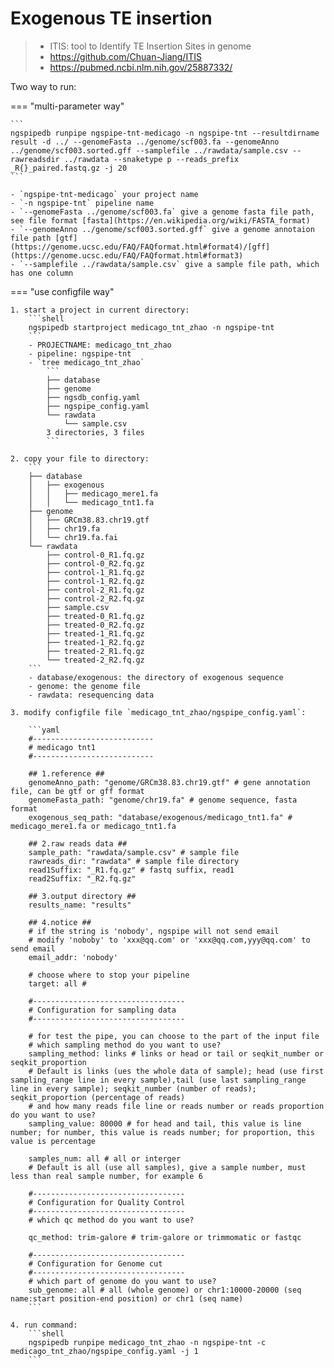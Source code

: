 # Exogenous TE insertion

> - ITIS: tool to Identify TE Insertion Sites in genome
> - https://github.com/Chuan-Jiang/ITIS
> - https://pubmed.ncbi.nlm.nih.gov/25887332/

Two way to run:

=== "multi-parameter way"

    ```
    ngspipedb runpipe ngspipe-tnt-medicago -n ngspipe-tnt --resultdirname result -d ../ --genomeFasta ../genome/scf003.fa --genomeAnno ../genome/scf003.sorted.gff --samplefile ../rawdata/sample.csv --rawreadsdir ../rawdata --snaketype p --reads_prefix _R{}_paired.fastq.gz -j 20
    ```

    - `ngspipe-tnt-medicago` your project name
    - `-n ngspipe-tnt` pipeline name
    - `--genomeFasta ../genome/scf003.fa` give a genome fasta file path, see file format [fasta](https://en.wikipedia.org/wiki/FASTA_format)
    - `--genomeAnno ../genome/scf003.sorted.gff` give a genome annotaion file path [gtf](https://genome.ucsc.edu/FAQ/FAQformat.html#format4)/[gff](https://genome.ucsc.edu/FAQ/FAQformat.html#format3)
    - `--samplefile ../rawdata/sample.csv` give a sample file path, which has one column

=== "use configfile way"

    1. start a project in current directory:
        ```shell
        ngspipedb startproject medicago_tnt_zhao -n ngspipe-tnt
        ```
        - PROJECTNAME: medicago_tnt_zhao
        - pipeline: ngspipe-tnt
        - `tree medicago_tnt_zhao`
            ```
            ├── database
            ├── genome
            ├── ngsdb_config.yaml
            ├── ngspipe_config.yaml
            └── rawdata
                └── sample.csv
            3 directories, 3 files
            ```
        
    2. copy your file to directory:
        ```
        ├── database
        │   ├── exogenous
        │   │   ├── medicago_mere1.fa
        │   │   └── medicago_tnt1.fa
        ├── genome
        │   ├── GRCm38.83.chr19.gtf
        │   ├── chr19.fa
        │   └── chr19.fa.fai
        └── rawdata
            ├── control-0_R1.fq.gz
            ├── control-0_R2.fq.gz
            ├── control-1_R1.fq.gz
            ├── control-1_R2.fq.gz
            ├── control-2_R1.fq.gz
            ├── control-2_R2.fq.gz
            ├── sample.csv
            ├── treated-0_R1.fq.gz
            ├── treated-0_R2.fq.gz
            ├── treated-1_R1.fq.gz
            ├── treated-1_R2.fq.gz
            ├── treated-2_R1.fq.gz
            └── treated-2_R2.fq.gz
        ```
        - database/exogenous: the directory of exogenous sequence
        - genome: the genome file
        - rawdata: resequencing data
    
    3. modify configfile file `medicago_tnt_zhao/ngspipe_config.yaml`:

        ```yaml
        #---------------------------
        # medicago tnt1
        #---------------------------

        ## 1.reference ##
        genomeAnno_path: "genome/GRCm38.83.chr19.gtf" # gene annotation file, can be gtf or gff format
        genomeFasta_path: "genome/chr19.fa" # genome sequence, fasta format
        exogenous_seq_path: "database/exogenous/medicago_tnt1.fa" # medicago_mere1.fa or medicago_tnt1.fa

        ## 2.raw reads data ##
        sample_path: "rawdata/sample.csv" # sample file
        rawreads_dir: "rawdata" # sample file directory
        read1Suffix: "_R1.fq.gz" # fastq suffix, read1
        read2Suffix: "_R2.fq.gz"

        ## 3.output directory ##
        results_name: "results"

        ## 4.notice ##
        # if the string is 'nobody', ngspipe will not send email
        # modify 'noboby' to 'xxx@qq.com' or 'xxx@qq.com,yyy@qq.com' to send email
        email_addr: 'nobody'

        # choose where to stop your pipeline
        target: all #

        #----------------------------------
        # Configuration for sampling data
        #----------------------------------

        # for test the pipe, you can choose to the part of the input file
        # which sampling method do you want to use?
        sampling_method: links # links or head or tail or seqkit_number or seqkit_proportion
        # Default is links (ues the whole data of sample); head (use first sampling_range line in every sample),tail (use last sampling_range line in every sample); seqkit_number (number of reads); seqkit_proportion (percentage of reads)
        # and how many reads file line or reads number or reads proportion do you want to use?
        sampling_value: 80000 # for head and tail, this value is line number; for number, this value is reads number; for proportion, this value is percentage

        samples_num: all # all or interger
        # Default is all (use all samples), give a sample number, must less than real sample number, for example 6

        #----------------------------------
        # Configuration for Quality Control
        #----------------------------------
        # which qc method do you want to use?

        qc_method: trim-galore # trim-galore or trimmomatic or fastqc

        #----------------------------------
        # Configuration for Genome cut
        #----------------------------------
        # which part of genome do you want to use?
        sub_genome: all # all (whole genome) or chr1:10000-20000 (seq name:start position-end position) or chr1 (seq name)
        ```
    
    4. run command:
        ```shell
        ngspipedb runpipe medicago_tnt_zhao -n ngspipe-tnt -c medicago_tnt_zhao/ngspipe_config.yaml -j 1
        ```